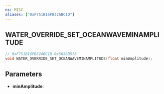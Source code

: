 ```yaml
---
ns: MISC
aliases: ["0xF751B16FB32ABC1D"]
---
```

## WATER_OVERRIDE_SET_OCEANWAVEMINAMPLITUDE

```c
// 0xF751B16FB32ABC1D 0x5656D578
void WATER_OVERRIDE_SET_OCEANWAVEMINAMPLITUDE(float minAmplitude);
```


## Parameters
* **minAmplitude**: 

